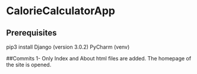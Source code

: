# CalorieCalculatorApp

## Prerequisites

pip3 install Django (version 3.0.2)
PyCharm (venv)


##Commits
1- Only Index and About html files are added. The homepage of the site is opened.
